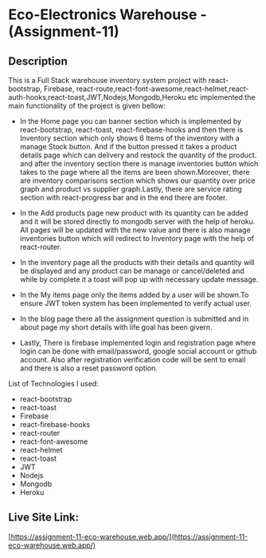 
# Eco-Electronics Warehouse - (Assignment-11)




## Description

This is a Full Stack warehouse inventory system project with react-bootstrap, Firebase, react-route,react-font-awesome,react-helmet,react-auth-hooks,react-toast,JWT,Nodejs,Mongodb,Heroku etc implemented.the main functionality of the project  is given bellow:
- In the Home page you can banner section which is implemented by react-bootstrap, react-toast, react-firebase-hooks and then there is Inventory section which only  shows 6 Items of the inventory with a manage Stock button. And if the button pressed it takes a product details page which can delivery and restock the quantity of the product. and after the inventory section there is manage inventories button which takes to the page where all the items are been shown.Moreover, there are inventory comparisons
section which shows our quantity over price graph and product vs supplier graph.Lastly, there are service rating section with react-progress bar and in the end there are footer.

- In the Add products page new product with its quantity can be added and it will be stored directly to mongodb server with the help of heroku. All pages will be updated with the new value and there is also manage inventories button which  will redirect to Inventory page with the help of react-router.
- In the inventory page all the products with their details and quantity will be displayed and any product can be manage or cancel/deleted and while by complete it a toast will pop up with necessary update message.
- In the My items page only the items added by a user will be shown.To ensure JWT token system has been implemented to verify actual user.
- In the blog page there all the assignment question is submitted and in about page my short details with life goal has been givern.
- Lastly, There is firebase implemented login and registration page where login can be done with email/password, google social account or github account. Also after registration verification code will be sent to email and there is also a reset password option.

List of Technologies  I used:
- react-bootstrap
- react-toast
- Firebase
- react-firebase-hooks
- react-router
- react-font-awesome
- react-helmet
- react-toast
- JWT
- Nodejs
- Mongodb
- Heroku

## Live Site Link:
[https://assignment-11-eco-warehouse.web.app/](https://assignment-11-eco-warehouse.web.app/)


